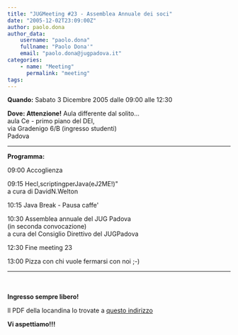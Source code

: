 ```yaml
---
title: "JUGMeeting #23 - Assemblea Annuale dei soci"
date: "2005-12-02T23:09:00Z"
author: paolo.dona
author_data:
    username: "paolo.dona"
    fullname: "Paolo Dona'"
    email: "paolo.dona@jugpadova.it"
categories:
    - name: "Meeting"
      permalink: "meeting"
tags:
---
```


**Quando:** Sabato 3 Dicembre 2005 dalle 09:00 alle 12:30

**Dove: Attenzione!** Aula differente dal solito...\
aula Ce - primo piano del DEI,\
via Gradenigo 6/B (ingresso studenti)\
Padova

  ---------------- ----------------------------------------------
  **Programma:**   

  09:00            Accoglienza

  09:15            Hecl,scriptingperJava(eJ2ME!)\"\
                   a cura di DavidN.Welton

  10:15            Java Break - Pausa caffe'

  10:30            Assemblea annuale del JUG Padova\
                   (in seconda convocazione)\
                   a cura del Consiglio Direttivo del JUGPadova

  12:30            Fine meeting 23

  13:00            Pizza con chi vuole fermarsi con noi ;-)
  ---------------- ----------------------------------------------

<br />\
**Ingresso sempre libero!**

Il PDF della locandina lo trovate a [questo
indirizzo](http://www.dei.unipd.it/~ieeesb/JUG_Vol/JUGmeeting23.pdf)

**Vi aspettiamo!!!**
